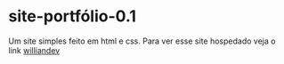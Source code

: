 # site-portfólio-0.1
Um site simples feito em html e css. Para ver esse site hospedado veja o link [williandev](https://williamdev.com.br/portfolio/)
